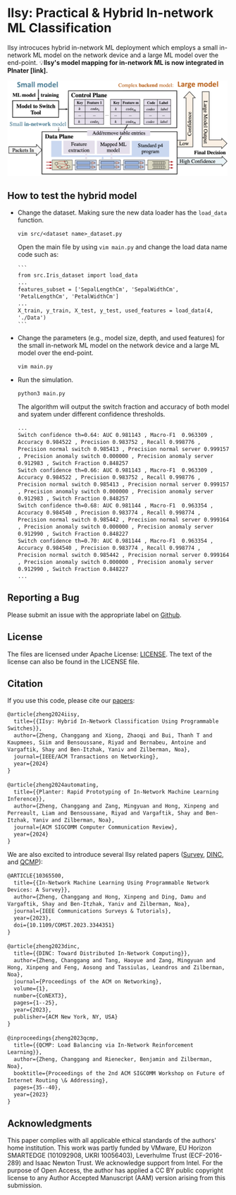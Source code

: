 # IIsy: Practical & Hybrid In-network ML Classification

IIsy introcuces hybrid in-network ML deployment which employs a small in-network ML model on the network device and a large ML model over the end-point. 💡**IIsy's model mapping for in-network ML is now integrated in Plnater [link].**

<img src="src/IIsy.png" width = "500"  align= left/>

## How to test the hybrid model

- Change the dataset. Making sure the new data loader has the ```load_data``` function.
		
     ```
     vim src/<dataset name>_dataset.py
     ```
     Open the main file by using ```vim main.py``` and change the load data name code such as:
     
	  ```
	  from src.Iris_dataset import load_data
	  ...
	  features_subset = ['SepalLengthCm', 'SepalWidthCm', 'PetalLengthCm', 'PetalWidthCm']
	  ...
	  X_train, y_train, X_test, y_test, used_features = load_data(4, './Data')
	  ```
    
- Change the parameters (e.g., model size, depth, and used features) for the small in-network ML model on the network device and a large ML model over the end-point.
		
     ```
     vim main.py
     ```
- Run the simulation.
	
    ```
    python3 main.py
    ``` 
    The algorithm will output the switch fraction and accuracy of both model and syatem under different confidence thresholds.
    
    ```
    ...
    Switch confidence th=0.64: AUC 0.981143 , Macro-F1  0.963309 , Accuracy 0.984522 , Precision 0.983752 , Recall 0.998776 , Precision normal switch 0.985413 , Precision normal server 0.999157  , Precision anomaly switch 0.000000 , Precision anomaly server 0.912983 , Switch Fraction 0.848257
    Switch confidence th=0.66: AUC 0.981143 , Macro-F1  0.963309 , Accuracy 0.984522 , Precision 0.983752 , Recall 0.998776 , Precision normal switch 0.985413 , Precision normal server 0.999157  , Precision anomaly switch 0.000000 , Precision anomaly server 0.912983 , Switch Fraction 0.848257
    Switch confidence th=0.68: AUC 0.981144 , Macro-F1  0.963354 , Accuracy 0.984540 , Precision 0.983774 , Recall 0.998774 , Precision normal switch 0.985442 , Precision normal server 0.999164  , Precision anomaly switch 0.000000 , Precision anomaly server 0.912990 , Switch Fraction 0.848227
    Switch confidence th=0.70: AUC 0.981144 , Macro-F1  0.963354 , Accuracy 0.984540 , Precision 0.983774 , Recall 0.998774 , Precision normal switch 0.985442 , Precision normal server 0.999164  , Precision anomaly switch 0.000000 , Precision anomaly server 0.912990 , Switch Fraction 0.848227
    ...
    ``` 
    
    
## Reporting a Bug
Please submit an issue with the appropriate label on [Github](../../issues).

## License

The files are licensed under Apache License: [LICENSE](./LICENSE). The text of the license can also be found in the LICENSE file.

## Citation
If you use this code, please cite our [papers](https://dl.acm.org/doi/abs/10.1145/3472716.3472846):

```
@article{zheng2024iisy,
  title={{IIsy: Hybrid In-Network Classification Using Programmable Switches}},
  author={Zheng, Changgang and Xiong, Zhaoqi and Bui, Thanh T and Kaupmees, Siim and Bensoussane, Riyad and Bernabeu, Antoine and Vargaftik, Shay and Ben-Itzhak, Yaniv and Zilberman, Noa},
  journal={IEEE/ACM Transactions on Networking},
  year={2024}
}

@article{zheng2024automating,
  title={{Planter: Rapid Prototyping of In-Network Machine Learning Inference}},
  author={Zheng, Changgang and Zang, Mingyuan and Hong, Xinpeng and Perreault, Liam and Bensoussane, Riyad and Vargaftik, Shay and Ben-Itzhak, Yaniv and Zilberman, Noa},
  journal={ACM SIGCOMM Computer Communication Review},
  year={2024}
}
```


We are also excited to introduce several IIsy related papers ([Survey](https://ora.ox.ac.uk/objects/uuid:ffa3130b-140d-4e19-973a-c4800cfacf70/download_file?file_format=application%2Fpdf&safe_filename=Zheng_et_al_2023_In-network_machine_learning.pdf&type_of_work=Journal+article), [DINC](https://ora.ox.ac.uk/objects/uuid:30f4bf57-95bb-4477-aa4d-77d0b9ce76b0/download_file?file_format=application%2Fpdf&safe_filename=Zheng_et_al_2023_DINC_toward_distributed.pdf&type_of_work=Conference+item), and [QCMP](https://ora.ox.ac.uk/objects/uuid:43a1cd2a-0b5b-4570-9e88-bbb4d8df43a6/files/sgq67js54f)): 

```
@ARTICLE{10365500,
  title={{In-Network Machine Learning Using Programmable Network Devices: A Survey}}, 
  author={Zheng, Changgang and Hong, Xinpeng and Ding, Damu and Vargaftik, Shay and Ben-Itzhak, Yaniv and Zilberman, Noa},
  journal={IEEE Communications Surveys & Tutorials}, 
  year={2023},
  doi={10.1109/COMST.2023.3344351}
}

@article{zheng2023dinc,
  title={{DINC: Toward Distributed In-Network Computing}},
  author={Zheng, Changgang and Tang, Haoyue and Zang, Mingyuan and Hong, Xinpeng and Feng, Aosong and Tassiulas, Leandros and Zilberman, Noa},
  journal={Proceedings of the ACM on Networking},
  volume={1},
  number={CoNEXT3},
  pages={1--25},
  year={2023},
  publisher={ACM New York, NY, USA}
}

@inproceedings{zheng2023qcmp,
  title={{QCMP: Load Balancing via In-Network Reinforcement Learning}},
  author={Zheng, Changgang and Rienecker, Benjamin and Zilberman, Noa},
  booktitle={Proceedings of the 2nd ACM SIGCOMM Workshop on Future of Internet Routing \& Addressing},
  pages={35--40},
  year={2023}
}
```

## Acknowledgments
This paper complies with all applicable ethical standards of the authors' home institution. This work was partly funded by VMware, EU Horizon SMARTEDGE (101092908, UKRI 10056403), Leverhulme Trust (ECF-2016-289) and Isaac Newton Trust. We acknowledge support from Intel. For the purpose of Open Access, the author has applied a CC BY public copyright license to any Author Accepted Manuscript (AAM) version arising from this submission.